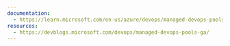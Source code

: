 ```yaml
---
documentation:
  - https://learn.microsoft.com/en-us/azure/devops/managed-devops-pools/
resources:
  - https://devblogs.microsoft.com/devops/managed-devops-pools-ga/
---
```

